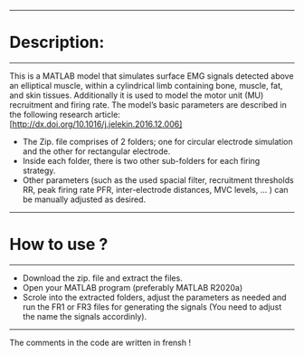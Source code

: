 -----------------------------------------------
# Description:
-----------------------------------------------
This is a MATLAB model that simulates surface EMG signals detected above an elliptical muscle, within a cylindrical limb containing bone, muscle, fat, and skin tissues.
Additionally it is used to model the motor unit (MU) recruitment and firing rate. 
The model’s basic parameters are described in the following research article: [http://dx.doi.org/10.1016/j.jelekin.2016.12.006]

- The Zip. file comprises of 2 folders; one for circular electrode simulation and the other for rectangular electrode.
- Inside each folder, there is two other sub-folders for each firing strategy. 
- Other parameters (such as the used spacial filter, recruitment thresholds RR, peak firing rate PFR, inter-electrode distances, MVC levels, ...  ) can be manually adjusted as desired.
----------------------------------------------
# How to use ?
----------------------------------------------
- Download the zip. file and extract the files.
- Open your MATLAB program (preferably MATLAB R2020a)
- Scrole into the extracted folders, adjust the parameters as needed and run the FR1 or FR3 files for generating the signals (You need to adjust the name the signals accordinly).
----------------------------------------------
The comments in the code are written in frensh !
